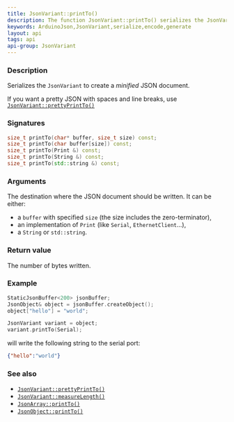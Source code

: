 ```yaml
---
title: JsonVariant::printTo()
description: The function JsonVariant::printTo() serializes the JsonVariant to create a minified JSON document.
keywords: ArduinoJson,JsonVariant,serialize,encode,generate
layout: api
tags: api
api-group: JsonVariant
---
```


### Description

Serializes the `JsonVariant` to create a *minified* JSON document.

If you want a pretty JSON with spaces and line breaks, use [`JsonVariant::prettyPrintTo()`]({{site.baseurl}}/api/jsonvariant/prettyprintto/)

### Signatures

```c++
size_t printTo(char* buffer, size_t size) const;
size_t printTo(char buffer[size]) const;
size_t printTo(Print &) const;
size_t printTo(String &) const;
size_t printTo(std::string &) const;
```

### Arguments

The destination where the JSON document should be written.
It can be either:

* a `buffer` with specified `size` (the size includes the zero-terminator),
* an implementation of `Print` (like `Serial`, `EthernetClient`...),
* a `String` or `std::string`.

### Return value

The number of bytes written.

### Example

```c++
StaticJsonBuffer<200> jsonBuffer;
JsonObject& object = jsonBuffer.createObject();
object["hello"] = "world";

JsonVariant variant = object;
variant.printTo(Serial);
```

will write the following string to the serial port:

```json
{"hello":"world"}
```

### See also

* [`JsonVariant::prettyPrintTo()`]({{site.baseurl}}/api/jsonvariant/prettyprintto/)
* [`JsonVariant::measureLength()`]({{site.baseurl}}/api/jsonvariant/measurelength/)
* [`JsonArray::printTo()`]({{site.baseurl}}/api/jsonarray/printto/)
* [`JsonObject::printTo()`]({{site.baseurl}}/api/jsonobject/printto/)
